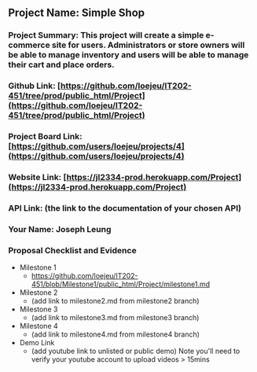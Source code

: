 ## Project Name: Simple Shop
### Project Summary: This project will create a simple e-commerce site  for users. Administrators or store owners will be able to manage inventory and users will be able to manage their cart and place orders.
### Github Link: [https://github.com/loejeu/IT202-451/tree/prod/public_html/Project](https://github.com/loejeu/IT202-451/tree/prod/public_html/Project)
### Project Board Link: [https://github.com/users/loejeu/projects/4](https://github.com/users/loejeu/projects/4)
### Website Link: [https://jl2334-prod.herokuapp.com/Project](https://jl2334-prod.herokuapp.com/Project)
### API Link: (the link to the documentation of your chosen API)
### Your Name: Joseph Leung

 
 
### Proposal Checklist and Evidence

- Milestone 1
  - https://github.com/loejeu/IT202-451/blob/Milestone1/public_html/Project/milestone1.md
- Milestone 2
  - (add link to milestone2.md from milestone2 branch)
- Milestone 3
  - (add link to milestone3.md from milestone3 branch)
- Milestone 4
  - (add link to milestone4.md from milestone4 branch)
- Demo Link
  - (add youtube link to unlisted or public demo) Note you'll need to verify your youtube account to upload videos > 15mins